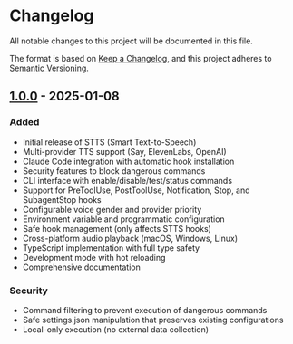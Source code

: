 # Changelog

All notable changes to this project will be documented in this file.

The format is based on [Keep a Changelog](https://keepachangelog.com/en/1.0.0/),
and this project adheres to [Semantic Versioning](https://semver.org/spec/v2.0.0.html).

## [1.0.0] - 2025-01-08

### Added
- Initial release of STTS (Smart Text-to-Speech)
- Multi-provider TTS support (Say, ElevenLabs, OpenAI)
- Claude Code integration with automatic hook installation
- Security features to block dangerous commands
- CLI interface with enable/disable/test/status commands
- Support for PreToolUse, PostToolUse, Notification, Stop, and SubagentStop hooks
- Configurable voice gender and provider priority
- Environment variable and programmatic configuration
- Safe hook management (only affects STTS hooks)
- Cross-platform audio playback (macOS, Windows, Linux)
- TypeScript implementation with full type safety
- Development mode with hot reloading
- Comprehensive documentation

### Security
- Command filtering to prevent execution of dangerous commands
- Safe settings.json manipulation that preserves existing configurations
- Local-only execution (no external data collection)

[1.0.0]: https://github.com/ehaye/stts/releases/tag/v1.0.0